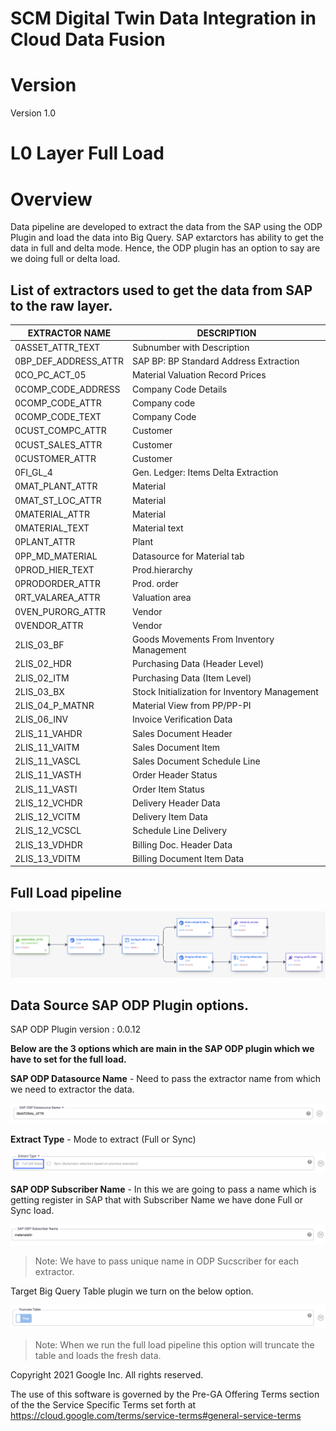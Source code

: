 # SCM Digital Twin Data Integration in Cloud Data Fusion


# Version

Version 1.0
 
# L0 Layer  Full Load
# Overview

Data pipeline are developed to extract the data from the SAP using the ODP Plugin and load the data into Big Query. SAP extarctors has ability to get the data in full and delta mode. Hence, the ODP plugin has an option to say are we doing full or delta load.
  
  
  ## List of extractors used to get the data from SAP to the raw layer.

| EXTRACTOR NAME       | DESCRIPTION                               |
|----------------------|-------------------------------------------|
| 0ASSET_ATTR_TEXT     | Subnumber with Description                |
| 0BP_DEF_ADDRESS_ATTR | SAP BP: BP Standard Address Extraction    |
| 0CO_PC_ACT_05        | Material Valuation Record Prices          |
| 0COMP_CODE_ADDRESS   | Company Code Details                      |
| 0COMP_CODE_ATTR      | Company code                              |
| 0COMP_CODE_TEXT      | Company Code                              |
| 0CUST_COMPC_ATTR     | Customer                                  |
| 0CUST_SALES_ATTR     | Customer                                  |
| 0CUSTOMER_ATTR       | Customer                                  |
| 0FI_GL_4             | Gen. Ledger: Items Delta Extraction       |
| 0MAT_PLANT_ATTR      | Material                                  |
| 0MAT_ST_LOC_ATTR     | Material                                  |
| 0MATERIAL_ATTR       | Material                                  |
| 0MATERIAL_TEXT       | Material text                             |
| 0PLANT_ATTR          | Plant                                     |
| 0PP_MD_MATERIAL      | Datasource for Material tab               |
| 0PROD_HIER_TEXT      | Prod.hierarchy                            |
| 0PRODORDER_ATTR      | Prod. order                               |
| 0RT_VALAREA_ATTR     | Valuation area                            |
| 0VEN_PURORG_ATTR     | Vendor                                    |
| 0VENDOR_ATTR         | Vendor                                    |
| 2LIS_03_BF           | Goods Movements From Inventory Management |
| 2LIS_02_HDR          | Purchasing Data (Header Level)            |
| 2LIS_02_ITM          | Purchasing Data (Item Level)              |
| 2LIS_03_BX           | Stock Initialization for Inventory Management   |
| 2LIS_04_P_MATNR      | Material View from PP/PP-PI               |
| 2LIS_06_INV          | Invoice Verification Data                 |
| 2LIS_11_VAHDR        | Sales Document Header                     |
| 2LIS_11_VAITM        | Sales Document Item                       |
| 2LIS_11_VASCL        | Sales Document Schedule Line              |
| 2LIS_11_VASTH        | Order Header Status                       |
| 2LIS_11_VASTI        | Order Item Status                         |
| 2LIS_12_VCHDR        | Delivery Header Data                      |
| 2LIS_12_VCITM        | Delivery Item Data                        |
| 2LIS_12_VCSCL        | Schedule Line Delivery                    |
| 2LIS_13_VDHDR        | Billing Doc. Header Data                  |
| 2LIS_13_VDITM        | Billing Document Item Data                |
  
 ## Full Load pipeline 
 
![](images/FullLoad.png)

## Data Source SAP ODP Plugin options.  

SAP ODP Plugin version : 0.0.12

**Below are the 3 options which are main in the SAP ODP plugin which we have to set for the full load.**  

**SAP ODP Datasource Name** - Need to pass the extractor name from which we need to extractor the data.

![](images/ODPDataSource.png)

**Extract Type** - Mode to extract (Full or Sync)

![](images/FullLoadExtarctType.png)

**SAP ODP Subscriber Name** - In this we are going to pass a name which is getting register in SAP that with Subscriber Name we have done Full or Sync load.

![](images/ODPSubscriberName.png)

> Note: We have to pass unique name in ODP Sucscriber for each extractor.
  
Target Big Query Table plugin we turn on the below option. 

![](images/FullLoadBigtruncate.png)

> Note: When we run the full load pipeline this option will truncate the table and loads the fresh data.

Copyright 2021 Google Inc. All rights reserved.

The use of this software is governed by the Pre-GA Offering Terms section of the the Service Specific Terms set forth at
https://cloud.google.com/terms/service-terms#general-service-terms
